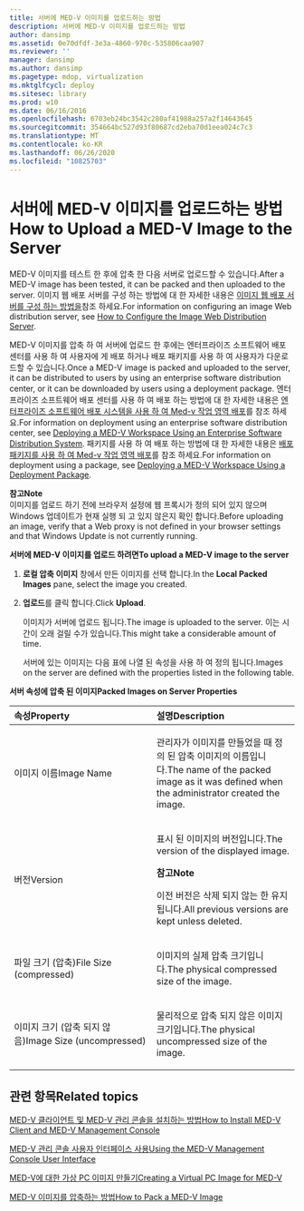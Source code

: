 ```yaml
---
title: 서버에 MED-V 이미지를 업로드하는 방법
description: 서버에 MED-V 이미지를 업로드하는 방법
author: dansimp
ms.assetid: 0e70dfdf-3e3a-4860-970c-535806caa907
ms.reviewer: ''
manager: dansimp
ms.author: dansimp
ms.pagetype: mdop, virtualization
ms.mktglfcycl: deploy
ms.sitesec: library
ms.prod: w10
ms.date: 06/16/2016
ms.openlocfilehash: 6703eb24bc3542c280af41988a257a2f14643645
ms.sourcegitcommit: 354664bc527d93f80687cd2eba70d1eea024c7c3
ms.translationtype: MT
ms.contentlocale: ko-KR
ms.lasthandoff: 06/26/2020
ms.locfileid: "10825703"
---
```

# <span data-ttu-id="2cbb5-103">서버에 MED-V 이미지를 업로드하는 방법</span><span class="sxs-lookup"><span data-stu-id="2cbb5-103">How to Upload a MED-V Image to the Server</span></span>


<span data-ttu-id="2cbb5-104">MED-V 이미지를 테스트 한 후에 압축 한 다음 서버로 업로드할 수 있습니다.</span><span class="sxs-lookup"><span data-stu-id="2cbb5-104">After a MED-V image has been tested, it can be packed and then uploaded to the server.</span></span> <span data-ttu-id="2cbb5-105">이미지 웹 배포 서버를 구성 하는 방법에 대 한 자세한 내용은 [이미지 웹 배포 서버를 구성 하는 방법을](how-to-configure-the-image-web-distribution-server.md)참조 하세요.</span><span class="sxs-lookup"><span data-stu-id="2cbb5-105">For information on configuring an image Web distribution server, see [How to Configure the Image Web Distribution Server](how-to-configure-the-image-web-distribution-server.md).</span></span>

<span data-ttu-id="2cbb5-106">MED-V 이미지를 압축 하 여 서버에 업로드 한 후에는 엔터프라이즈 소프트웨어 배포 센터를 사용 하 여 사용자에 게 배포 하거나 배포 패키지를 사용 하 여 사용자가 다운로드할 수 있습니다.</span><span class="sxs-lookup"><span data-stu-id="2cbb5-106">Once a MED-V image is packed and uploaded to the server, it can be distributed to users by using an enterprise software distribution center, or it can be downloaded by users using a deployment package.</span></span> <span data-ttu-id="2cbb5-107">엔터프라이즈 소프트웨어 배포 센터를 사용 하 여 배포 하는 방법에 대 한 자세한 내용은 [엔터프라이즈 소프트웨어 배포 시스템을 사용 하 여 Med-v 작업 영역 배포](deploying-a-med-v-workspace-using-an-enterprise-software-distribution-system.md)를 참조 하세요.</span><span class="sxs-lookup"><span data-stu-id="2cbb5-107">For information on deployment using an enterprise software distribution center, see [Deploying a MED-V Workspace Using an Enterprise Software Distribution System](deploying-a-med-v-workspace-using-an-enterprise-software-distribution-system.md).</span></span> <span data-ttu-id="2cbb5-108">패키지를 사용 하 여 배포 하는 방법에 대 한 자세한 내용은 [배포 패키지를 사용 하 여 Med-v 작업 영역 배포](deploying-a-med-v-workspace-using-a-deployment-package.md)를 참조 하세요.</span><span class="sxs-lookup"><span data-stu-id="2cbb5-108">For information on deployment using a package, see [Deploying a MED-V Workspace Using a Deployment Package](deploying-a-med-v-workspace-using-a-deployment-package.md).</span></span>

**<span data-ttu-id="2cbb5-109">참고</span><span class="sxs-lookup"><span data-stu-id="2cbb5-109">Note</span></span>**  
<span data-ttu-id="2cbb5-110">이미지를 업로드 하기 전에 브라우저 설정에 웹 프록시가 정의 되어 있지 않으며 Windows 업데이트가 현재 실행 되 고 있지 않은지 확인 합니다.</span><span class="sxs-lookup"><span data-stu-id="2cbb5-110">Before uploading an image, verify that a Web proxy is not defined in your browser settings and that Windows Update is not currently running.</span></span>



**<span data-ttu-id="2cbb5-111">서버에 MED-V 이미지를 업로드 하려면</span><span class="sxs-lookup"><span data-stu-id="2cbb5-111">To upload a MED-V image to the server</span></span>**

1.  <span data-ttu-id="2cbb5-112">**로컬 압축 이미지** 창에서 만든 이미지를 선택 합니다.</span><span class="sxs-lookup"><span data-stu-id="2cbb5-112">In the **Local Packed Images** pane, select the image you created.</span></span>

2.  <span data-ttu-id="2cbb5-113">**업로드**를 클릭 합니다.</span><span class="sxs-lookup"><span data-stu-id="2cbb5-113">Click **Upload**.</span></span>

    <span data-ttu-id="2cbb5-114">이미지가 서버에 업로드 됩니다.</span><span class="sxs-lookup"><span data-stu-id="2cbb5-114">The image is uploaded to the server.</span></span> <span data-ttu-id="2cbb5-115">이는 시간이 오래 걸릴 수가 있습니다.</span><span class="sxs-lookup"><span data-stu-id="2cbb5-115">This might take a considerable amount of time.</span></span>

    <span data-ttu-id="2cbb5-116">서버에 있는 이미지는 다음 표에 나열 된 속성을 사용 하 여 정의 됩니다.</span><span class="sxs-lookup"><span data-stu-id="2cbb5-116">Images on the server are defined with the properties listed in the following table.</span></span>

**<span data-ttu-id="2cbb5-117">서버 속성에 압축 된 이미지</span><span class="sxs-lookup"><span data-stu-id="2cbb5-117">Packed Images on Server Properties</span></span>**

<table>
<colgroup>
<col width="50%" />
<col width="50%" />
</colgroup>
<thead>
<tr class="header">
<th align="left"><span data-ttu-id="2cbb5-118">속성</span><span class="sxs-lookup"><span data-stu-id="2cbb5-118">Property</span></span></th>
<th align="left"><span data-ttu-id="2cbb5-119">설명</span><span class="sxs-lookup"><span data-stu-id="2cbb5-119">Description</span></span></th>
</tr>
</thead>
<tbody>
<tr class="odd">
<td align="left"><p><span data-ttu-id="2cbb5-120">이미지 이름</span><span class="sxs-lookup"><span data-stu-id="2cbb5-120">Image Name</span></span></p></td>
<td align="left"><p><span data-ttu-id="2cbb5-121">관리자가 이미지를 만들었을 때 정의 된 압축 이미지의 이름입니다.</span><span class="sxs-lookup"><span data-stu-id="2cbb5-121">The name of the packed image as it was defined when the administrator created the image.</span></span></p></td>
</tr>
<tr class="even">
<td align="left"><p><span data-ttu-id="2cbb5-122">버전</span><span class="sxs-lookup"><span data-stu-id="2cbb5-122">Version</span></span></p></td>
<td align="left"><p><span data-ttu-id="2cbb5-123">표시 된 이미지의 버전입니다.</span><span class="sxs-lookup"><span data-stu-id="2cbb5-123">The version of the displayed image.</span></span></p>
<div class="alert">
<strong><span data-ttu-id="2cbb5-124">참고</span><span class="sxs-lookup"><span data-stu-id="2cbb5-124">Note</span></span></strong><br/><p><span data-ttu-id="2cbb5-125">이전 버전은 삭제 되지 않는 한 유지 됩니다.</span><span class="sxs-lookup"><span data-stu-id="2cbb5-125">All previous versions are kept unless deleted.</span></span></p>
</div>
<div>

</div></td>
</tr>
<tr class="odd">
<td align="left"><p><span data-ttu-id="2cbb5-126">파일 크기 (압축)</span><span class="sxs-lookup"><span data-stu-id="2cbb5-126">File Size (compressed)</span></span></p></td>
<td align="left"><p><span data-ttu-id="2cbb5-127">이미지의 실제 압축 크기입니다.</span><span class="sxs-lookup"><span data-stu-id="2cbb5-127">The physical compressed size of the image.</span></span></p></td>
</tr>
<tr class="even">
<td align="left"><p><span data-ttu-id="2cbb5-128">이미지 크기 (압축 되지 않음)</span><span class="sxs-lookup"><span data-stu-id="2cbb5-128">Image Size (uncompressed)</span></span></p></td>
<td align="left"><p><span data-ttu-id="2cbb5-129">물리적으로 압축 되지 않은 이미지 크기입니다.</span><span class="sxs-lookup"><span data-stu-id="2cbb5-129">The physical uncompressed size of the image.</span></span></p></td>
</tr>
</tbody>
</table>



## <span data-ttu-id="2cbb5-130">관련 항목</span><span class="sxs-lookup"><span data-stu-id="2cbb5-130">Related topics</span></span>


[<span data-ttu-id="2cbb5-131">MED-V 클라이언트 및 MED-V 관리 콘솔을 설치하는 방법</span><span class="sxs-lookup"><span data-stu-id="2cbb5-131">How to Install MED-V Client and MED-V Management Console</span></span>](how-to-install-med-v-client-and-med-v-management-console.md)

[<span data-ttu-id="2cbb5-132">MED-V 관리 콘솔 사용자 인터페이스 사용</span><span class="sxs-lookup"><span data-stu-id="2cbb5-132">Using the MED-V Management Console User Interface</span></span>](using-the-med-v-management-console-user-interface.md)

[<span data-ttu-id="2cbb5-133">MED-V에 대한 가상 PC 이미지 만들기</span><span class="sxs-lookup"><span data-stu-id="2cbb5-133">Creating a Virtual PC Image for MED-V</span></span>](creating-a-virtual-pc-image-for-med-v.md)

[<span data-ttu-id="2cbb5-134">MED-V 이미지를 압축하는 방법</span><span class="sxs-lookup"><span data-stu-id="2cbb5-134">How to Pack a MED-V Image</span></span>](how-to-pack-a-med-v-image.md)









